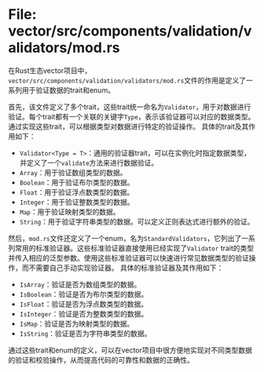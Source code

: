 # File: vector/src/components/validation/validators/mod.rs

在Rust生态vector项目中，`vector/src/components/validation/validators/mod.rs`文件的作用是定义了一系列用于验证数据的trait和enum。

首先，该文件定义了多个trait，这些trait统一命名为`Validator`，用于对数据进行验证。每个trait都有一个关联的关键字`Type`，表示该验证器可以对应的数据类型。通过实现这些trait，可以根据类型对数据进行特定的验证操作。
具体的trait及其作用如下：
- `Validator<Type = T>`：通用的验证器trait，可以在实例化时指定数据类型，并定义了一个`validate`方法来进行数据验证。
- `Array`：用于验证数组类型的数据。
- `Boolean`：用于验证布尔类型的数据。
- `Float`：用于验证浮点数类型的数据。
- `Integer`：用于验证整数类型的数据。
- `Map`：用于验证映射类型的数据。
- `String`：用于验证字符串类型的数据。可以定义正则表达式进行额外的验证。

然后，`mod.rs`文件还定义了一个enum，名为`StandardValidators`，它列出了一系列常用的标准验证器。这些标准验证器直接使用已经实现了`Validator` trait的类型并传入相应的泛型参数。使用这些标准验证器可以快速进行常见数据类型的验证操作，而不需要自己手动实现验证器。
具体的标准验证器及其作用如下：
- `IsArray`：验证是否为数组类型的数据。
- `IsBoolean`：验证是否为布尔类型的数据。
- `IsFloat`：验证是否为浮点数类型的数据。
- `IsInteger`：验证是否为整数类型的数据。
- `IsMap`：验证是否为映射类型的数据。
- `IsString`：验证是否为字符串类型的数据。

通过这些trait和enum的定义，可以在vector项目中很方便地实现对不同类型数据的验证和校验操作，从而提高代码的可靠性和数据的正确性。

